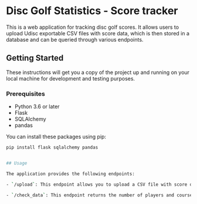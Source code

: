 # Disc Golf Statistics - Score tracker

This is a web application for tracking disc golf scores. It allows users to upload Udisc exportable CSV files with score data, which is then stored in a database and can be queried through various endpoints.

## Getting Started

These instructions will get you a copy of the project up and running on your local machine for development and testing purposes.

### Prerequisites

- Python 3.6 or later
- Flask
- SQLAlchemy
- pandas

You can install these packages using pip:

```bash
pip install flask sqlalchemy pandas


## Usage

The application provides the following endpoints:

- `/upload`: This endpoint allows you to upload a CSV file with score data. The data is then loaded into the database.

- `/check_data`: This endpoint returns the number of players and courses in the database.

